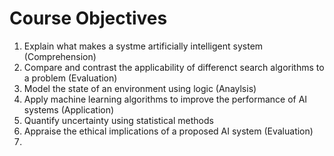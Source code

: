 # Course Objectives

1.  Explain what makes a systme artificially intelligent system (Comprehension)
2.  Compare and contrast the applicability of differenct search algorithms to a problem (Evaluation)
3.  Model the state of an environment using logic (Anaylsis)
4.  Apply machine learning algorithms to improve the performance of AI systems (Application)
5.  Quantify uncertainty using statistical methods
6.  Appraise the ethical implications of a proposed AI system (Evaluation)
7.
